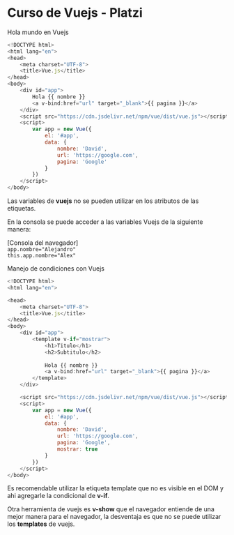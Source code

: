 # Curso de Vuejs - Platzi

Hola mundo en Vuejs
  
```js  
<!DOCTYPE html>
<html lang="en">
<head>
	<meta charset="UTF-8">
	<title>Vue.js</title>
</head>
<body>
	<div id="app">
		Hola {{ nombre }}
		<a v-bind:href="url" target="_blank">{{ pagina }}</a>
	</div>
	<script src="https://cdn.jsdelivr.net/npm/vue/dist/vue.js"></script>
	<script>
		var app = new Vue({
			el: '#app',
			data: {
				nombre: 'David',
				url: 'https://google.com',
				pagina: 'Google'
			}
		})
	</script>
</body>
```    
Las variables de **vuejs** no se pueden utilizar en los atributos de las etiquetas.  
   
En la consola se puede acceder a las variables Vuejs de la siguiente manera:  
  
[Consola del navegador]   
`app.nombre="Alejandro"`  
`this.app.nombre="Alex"`  
  
Manejo de condiciones con Vuejs
```js  
<!DOCTYPE html>
<html lang="en">

<head>
    <meta charset="UTF-8">
    <title>Vue.js</title>
</head>
<body>
    <div id="app">
        <template v-if="mostrar">
            <h1>Titulo</h1>
            <h2>Subtitulo</h2>
            
            Hola {{ nombre }}
            <a v-bind:href="url" target="_blank">{{ pagina }}</a>
        </template>  
    </div>

    <script src="https://cdn.jsdelivr.net/npm/vue/dist/vue.js"></script>
    <script>
        var app = new Vue({
            el: '#app',
            data: {
                nombre: 'David',
                url: 'https://google.com',
                pagina: 'Google',
                mostrar: true
            }
        })
    </script>
</body>
```  
Es recomendable utilizar la etiqueta template que no es visible en el DOM y ahi agregarle la condicional de **v-if**.  
  
Otra herramienta de vuejs es **v-show** que el navegador entiende de una mejor manera para el navegador, la desventaja es que no se puede utilizar los **templates** de vuejs.  



